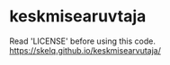 # keskmisearuvtaja
Read 'LICENSE' before using this code.
https://skelq.github.io/keskmisearvutaja/
